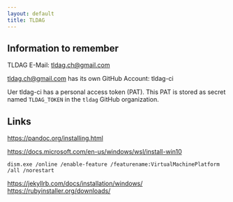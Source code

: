 ```yaml
---
layout: default
title: TLDAG
---
```


## Information to remember

TLDAG E-Mail: tldag.ch@gmail.com

tldag.ch@gmail.com has its own GitHub Account: tldag-ci

Uer tldag-ci has a personal access token (PAT). This PAT is stored as secret named ```TLDAG_TOKEN``` in the ```tldag``` GitHub organization.

## Links

https://pandoc.org/installing.html

https://docs.microsoft.com/en-us/windows/wsl/install-win10

```dism.exe /online /enable-feature /featurename:VirtualMachinePlatform /all /norestart```

https://jekyllrb.com/docs/installation/windows/
https://rubyinstaller.org/downloads/

